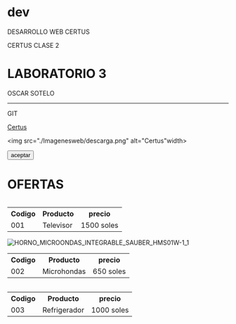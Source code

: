 # dev
DESARROLLO WEB CERTUS

<!DOCTYPE html>
<html lang="es">
<head>
    <meta charset="UTF-8">
    <meta name="viewport" content="width=device-width, initial-scale=1.0">
    <title>Mi primera web</title>
</head>
<body>
CERTUS CLASE 2
<H1>LABORATORIO 3</H1>
<P>OSCAR SOTELO</P>
<HR>
<P>GIT</P></HR>
<a href="www.certus.com.pe">Certus</a>

<img src="./Imagenesweb/descarga.png" alt="Certus"width>

<button>aceptar</button>
<br>


<H1>OFERTAS</H1>

<table> 
    <tr>
        <th>Codigo</th>
        <th>Producto</th>
        <th>precio</th>
    </tr>
    <tr>
        <td>001</td>
        <td>Televisor</td>
        <td>1500 soles</td>
        <img src="https://encrypted-tbn0.gstatic.com/images?q=tbn:ANd9GcS441HsMyz-0yZdzJx3lqC4O81OZaJzzqqzphA8HKLoTA&s" alt="" srcset="">
    </tr>


    
</table>

<table> <tr>
    <th>Codigo</th>
    <th>Producto</th>
    <th>precio</th>
</tr>
<tr>
    <td>002</td>
    <td>Microhondas</td>
    <td>650 soles</td>
<img src="https://media.sauber-home.com/catalog/product/cache/aba824d655bb20fcf2253dd751221cdd/H/O/HORNO_MICROONDAS_INTEGRABLE_SAUBER_HMS01W-1_1.jpeg" alt="HORNO_MICROONDAS_INTEGRABLE_SAUBER_HMS01W-1_1" srcset="">
</table>

<table>
    <tr>
        <th>Codigo</th>
        <th>Producto</th>
        <th>precio</th>
    </tr>
    <tr>
        <td>003</td>
        <td>Refrigerador</td>
        <td>1000 soles</td>
<img src="https://images.costco-static.com/ImageDelivery/imageService?profileId=12026540&imageId=1647175-847__1&recipeName=350" alt="">  
</table>

    



</body>
</html>
